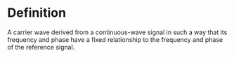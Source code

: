 # Definition

A carrier wave derived from a continuous-wave signal in such a way that
its frequency and phase have a fixed relationship to the frequency and
phase of the reference signal.
